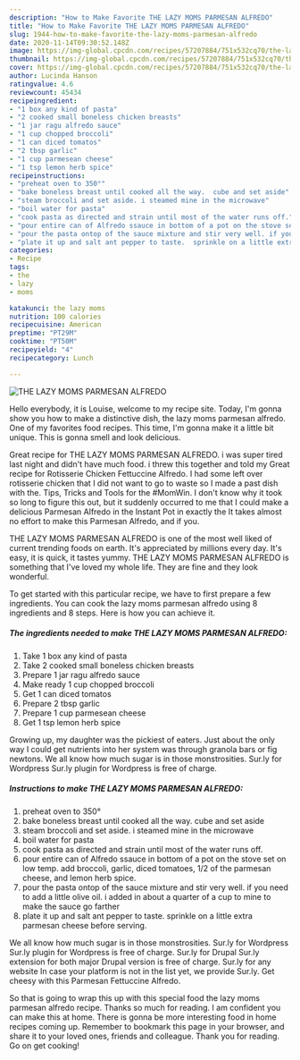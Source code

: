 ```yaml
---
description: "How to Make Favorite THE LAZY MOMS PARMESAN ALFREDO"
title: "How to Make Favorite THE LAZY MOMS PARMESAN ALFREDO"
slug: 1944-how-to-make-favorite-the-lazy-moms-parmesan-alfredo
date: 2020-11-14T09:30:52.148Z
image: https://img-global.cpcdn.com/recipes/57207884/751x532cq70/the-lazy-moms-parmesan-alfredo-recipe-main-photo.jpg
thumbnail: https://img-global.cpcdn.com/recipes/57207884/751x532cq70/the-lazy-moms-parmesan-alfredo-recipe-main-photo.jpg
cover: https://img-global.cpcdn.com/recipes/57207884/751x532cq70/the-lazy-moms-parmesan-alfredo-recipe-main-photo.jpg
author: Lucinda Hanson
ratingvalue: 4.6
reviewcount: 45434
recipeingredient:
- "1 box any kind of pasta"
- "2 cooked small boneless chicken breasts"
- "1 jar ragu alfredo sauce"
- "1 cup chopped broccoli"
- "1 can diced tomatos"
- "2 tbsp garlic"
- "1 cup parmesean cheese"
- "1 tsp lemon herb spice"
recipeinstructions:
- "preheat oven to 350°"
- "bake boneless breast until cooked all the way.  cube and set aside"
- "steam broccoli and set aside. i steamed mine in the microwave"
- "boil water for pasta"
- "cook pasta as directed and strain until most of the water runs off."
- "pour entire can of Alfredo ssauce in bottom of a pot on the stove set on low temp.  add broccoli, garlic, diced tomatoes, 1/2 of the parmesan cheese, and lemon herb spice."
- "pour the pasta ontop of the sauce mixture and stir very well. if you need to add a little olive oil.  i added in about a quarter of a cup to mine to make the sauce go farther"
- "plate it up and salt ant pepper to taste.  sprinkle on a little extra parmesan cheese before serving."
categories:
- Recipe
tags:
- the
- lazy
- moms

katakunci: the lazy moms 
nutrition: 100 calories
recipecuisine: American
preptime: "PT29M"
cooktime: "PT50M"
recipeyield: "4"
recipecategory: Lunch

---
```



![THE LAZY MOMS PARMESAN ALFREDO](https://img-global.cpcdn.com/recipes/57207884/751x532cq70/the-lazy-moms-parmesan-alfredo-recipe-main-photo.jpg)

Hello everybody, it is Louise, welcome to my recipe site. Today, I'm gonna show you how to make a distinctive dish, the lazy moms parmesan alfredo. One of my favorites food recipes. This time, I'm gonna make it a little bit unique. This is gonna smell and look delicious.

Great recipe for THE LAZY MOMS PARMESAN ALFREDO. i was super tired last night and didn&#39;t have much food. i threw this together and told my Great recipe for Rotisserie Chicken Fettuccine Alfredo. I had some left over rotisserie chicken that I did not want to go to waste so I made a past dish with the. Tips, Tricks and Tools for the #MomWin. I don&#39;t know why it took so long to figure this out, but it suddenly occurred to me that I could make a delicious Parmesan Alfredo in the Instant Pot in exactly the It takes almost no effort to make this Parmesan Alfredo, and if you.

THE LAZY MOMS PARMESAN ALFREDO is one of the most well liked of current trending foods on earth. It's appreciated by millions every day. It's easy, it is quick, it tastes yummy. THE LAZY MOMS PARMESAN ALFREDO is something that I've loved my whole life. They are fine and they look wonderful.


To get started with this particular recipe, we have to first prepare a few ingredients. You can cook the lazy moms parmesan alfredo using 8 ingredients and 8 steps. Here is how you can achieve it.

<!--inarticleads1-->

##### The ingredients needed to make THE LAZY MOMS PARMESAN ALFREDO:

1. Take 1 box any kind of pasta
1. Take 2 cooked small boneless chicken breasts
1. Prepare 1 jar ragu alfredo sauce
1. Make ready 1 cup chopped broccoli
1. Get 1 can diced tomatos
1. Prepare 2 tbsp garlic
1. Prepare 1 cup parmesean cheese
1. Get 1 tsp lemon herb spice


Growing up, my daughter was the pickiest of eaters. Just about the only way I could get nutrients into her system was through granola bars or fig newtons. We all know how much sugar is in those monstrosities. Sur.ly for Wordpress Sur.ly plugin for Wordpress is free of charge. 

<!--inarticleads2-->

##### Instructions to make THE LAZY MOMS PARMESAN ALFREDO:

1. preheat oven to 350°
1. bake boneless breast until cooked all the way.  cube and set aside
1. steam broccoli and set aside. i steamed mine in the microwave
1. boil water for pasta
1. cook pasta as directed and strain until most of the water runs off.
1. pour entire can of Alfredo ssauce in bottom of a pot on the stove set on low temp.  add broccoli, garlic, diced tomatoes, 1/2 of the parmesan cheese, and lemon herb spice.
1. pour the pasta ontop of the sauce mixture and stir very well. if you need to add a little olive oil.  i added in about a quarter of a cup to mine to make the sauce go farther
1. plate it up and salt ant pepper to taste.  sprinkle on a little extra parmesan cheese before serving.


We all know how much sugar is in those monstrosities. Sur.ly for Wordpress Sur.ly plugin for Wordpress is free of charge. Sur.ly for Drupal Sur.ly extension for both major Drupal version is free of charge. Sur.ly for any website In case your platform is not in the list yet, we provide Sur.ly. Get cheesy with this Parmesan Fettuccine Alfredo. 

So that is going to wrap this up with this special food the lazy moms parmesan alfredo recipe. Thanks so much for reading. I am confident you can make this at home. There is gonna be more interesting food in home recipes coming up. Remember to bookmark this page in your browser, and share it to your loved ones, friends and colleague. Thank you for reading. Go on get cooking!
